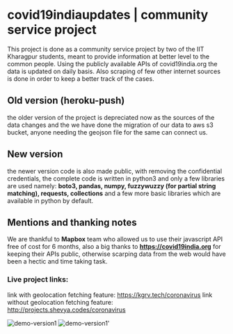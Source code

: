 # covid19indiaupdates | community service project

This project is done as a community service project by two of the IIT Kharagpur students, meant to provide information at better level to the common people. Using the publicly available APIs of covid19india.org the data is updated on daily basis. Also scraping of few other internet sources is done in order to keep a better track of the cases.

## Old version (heroku-push)

the older version of the project is depreciated now as the sources of the data changes and the we have done the migration of our data to aws s3 bucket, anyone needing the geojson file for the same can connect us.

## New version
the newer version code is also made public, with removing the confidential credentials, the complete code is written in python3 and only a few libraries are used namely: **boto3, pandas, numpy, fuzzywuzzy (for partial string matching), requests, collections** and a few more basic libraries which are available in python by default.

## Mentions and thanking notes

We are thankful to **Mapbox** team who allowed us to use their javascript API free of cost for 6 months, also a big thanks to **https://covid19india.org** for keeping their APIs public, otherwise scarping data from the web would have been a hectic and time taking task.

### Live project links:

link with geolocation fetching feature: https://kgrv.tech/coronavirus
link without geolocation fetching feature: http://projects.shevya.codes/coronavirus

![demo-version1](https://dl-model-bucket-101.s3.us-east-1.amazonaws.com/corona.gif)
![demo-version1'](https://raw.githubusercontent.com/kgrv/covid19indiaupdates/master/site%20demo-2.gif)
